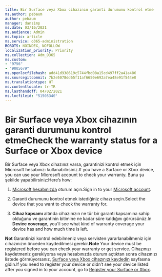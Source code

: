 ```yaml
---
title: Bir Surface veya Xbox cihazının garanti durumunu kontrol etme
ms.author: pebaum
author: pebaum
manager: dansimp
ms.date: 03/16/2021
ms.audience: Admin
ms.topic: article
ms.service: o365-administration
ROBOTS: NOINDEX, NOFOLLOW
localization_priority: Priority
ms.collection: Adm_O365
ms.custom:
- "9756"
- "9005679"
ms.openlocfilehash: add41d938619c5744fbd08a15cd497ff2a41a486
ms.sourcegitcommit: 7b2e5078dd65f11af6650e692a7ea48e91f544e0
ms.translationtype: HT
ms.contentlocale: tr-TR
ms.lasthandoff: 04/02/2021
ms.locfileid: "51505340"
---
```

# <a name="check-the-warranty-status-for-a-surface-or-xbox-device"></a><span data-ttu-id="cfc4f-102">Bir Surface veya Xbox cihazının garanti durumunu kontrol etme</span><span class="sxs-lookup"><span data-stu-id="cfc4f-102">Check the warranty status for a Surface or Xbox device</span></span>

<span data-ttu-id="cfc4f-103">Bir Surface veya Xbox cihazınız varsa, garantinizi kontrol etmek için Microsoft hesabınızı kullanabilirsiniz.</span><span class="sxs-lookup"><span data-stu-id="cfc4f-103">If you have a Surface or Xbox device, you can use your Microsoft account to check your warranty.</span></span> <span data-ttu-id="cfc4f-104">Bunu şu şekilde yapabilirsiniz:</span><span class="sxs-lookup"><span data-stu-id="cfc4f-104">Here’s how:</span></span>

1. <span data-ttu-id="cfc4f-105">[Microsoft hesabınızda](https://account.microsoft.com/devices/) oturum açın.</span><span class="sxs-lookup"><span data-stu-id="cfc4f-105">Sign in to your [Microsoft account](https://account.microsoft.com/devices/).</span></span> 

1. <span data-ttu-id="cfc4f-106">Garanti durumunu kontrol etmek istediğiniz cihazı seçin.</span><span class="sxs-lookup"><span data-stu-id="cfc4f-106">Select the device that you want to check the warranty for.</span></span>

1. <span data-ttu-id="cfc4f-107">**Cihaz kapsamı** altında cihazınızın ne tür bir garanti kapsamına sahip olduğunu ve garantinin bitimine ne kadar süre kaldığını görürsünüz.</span><span class="sxs-lookup"><span data-stu-id="cfc4f-107">In **Device coverage**, you'll see what kind of warranty coverage your device has and how much time is left.</span></span>

<span data-ttu-id="cfc4f-108">**Not** Garantinizi kontrol edebilmeniz veya servisten yararlanabilmeniz için cihazınızın önceden kaydedilmesi gerekir.</span><span class="sxs-lookup"><span data-stu-id="cfc4f-108">**Note** Your device must be registered before you can check your warranty or get service.</span></span> <span data-ttu-id="cfc4f-109">Cihazınızı kaydetmeniz gerekiyorsa veya hesabınızda oturum açtıktan sonra cihazınızı listede görmüyorsanız, [Surface veya Xbox cihazınızı kaydedin](https://support.microsoft.com/surface/register-your-surface-or-xbox-fd7d73f8-b0e6-c9fa-e83b-0b64652e2376) sayfasına gidin.</span><span class="sxs-lookup"><span data-stu-id="cfc4f-109">If you need to register your device or didn’t see your device listed after you signed in to your account, go to [Register your Surface or Xbox](https://support.microsoft.com/surface/register-your-surface-or-xbox-fd7d73f8-b0e6-c9fa-e83b-0b64652e2376).</span></span>
